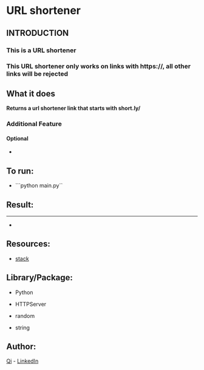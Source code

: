 # URL shortener

## INTRODUCTION
### This is a URL shortener

### This URL shortener only works on links with https://, all other links will be rejected


## What it does

**Returns a url shortener link that starts with short.ly/**

### Additional Feature




#### Optional
* 

## To run:

* ```python main.py``

## Result:

****

* 


## Resources:

* [stack](stackoverflow.com) 



## Library/Package:

* Python

* HTTPServer

* random

* string



## Author:

[Qi](https://github.com/swordwielder) - [LinkedIn](https://www.linkedin.com/in/qifchen/)